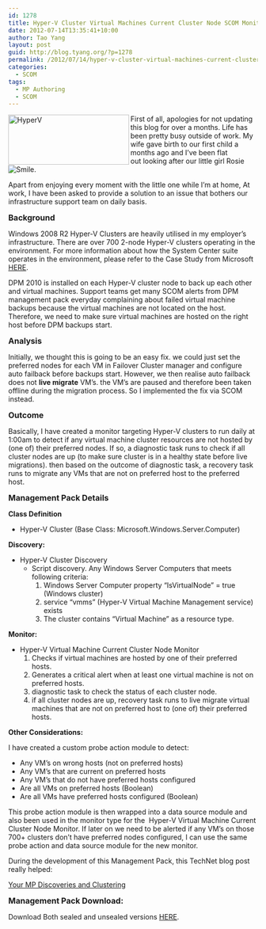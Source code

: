 ```yaml
---
id: 1278
title: Hyper-V Cluster Virtual Machines Current Cluster Node SCOM Monitor
date: 2012-07-14T13:35:41+10:00
author: Tao Yang
layout: post
guid: http://blog.tyang.org/?p=1278
permalink: /2012/07/14/hyper-v-cluster-virtual-machines-current-cluster-node-scom-monitor/
categories:
  - SCOM
tags:
  - MP Authoring
  - SCOM
---
```

<a href="http://blog.tyang.org/wp-content/uploads/2012/07/HyperV.jpg"><img style="background-image: none; padding-left: 0px; padding-right: 0px; display: inline; float: left; padding-top: 0px; border: 0px;" title="HyperV" src="http://blog.tyang.org/wp-content/uploads/2012/07/HyperV_thumb.jpg" alt="HyperV" width="244" height="101" align="left" border="0" /></a>First of all, apologies for not updating this blog for over a months. Life has been pretty busy outside of work. My wife gave birth to our first child a months ago and I’ve been flat out looking after our little girl Rosie <img class="wlEmoticon wlEmoticon-smile" style="border-style: none;" src="http://blog.tyang.org/wp-content/uploads/2012/07/wlEmoticon-smile.png" alt="Smile" />.

Apart from enjoying every moment with the little one while I’m at home, At work, I have been asked to provide a solution to an issue that bothers our infrastructure support team on daily basis.

<span style="font-size: medium;"><strong>Background</strong></span>

Windows 2008 R2 Hyper-V Clusters are heavily utilised in my employer’s infrastructure. There are over 700 2-node Hyper-V clusters operating in the environment. For more information about how the System Center suite operates in the environment, please refer to the Case Study from Microsoft <a href="http://www.microsoft.com/casestudies/Case_Study_Detail.aspx?CaseStudyID=710000000220">HERE</a>.

DPM 2010 is installed on each Hyper-V cluster node to back up each other and virtual machines. Support teams get many SCOM alerts from DPM management pack everyday complaining about failed virtual machine backups because the virtual machines are not located on the host. Therefore, we need to make sure virtual machines are hosted on the right host before DPM backups start.

<span style="font-size: medium;"><strong>Analysis</strong></span>

Initially, we thought this is going to be an easy fix. we could just set the preferred nodes for each VM in Failover Cluster manager and configure auto failback before backups start. However, we then realise auto failback does not <strong>live migrate</strong> VM’s. the VM’s are paused and therefore been taken offline during the migration process. So I implemented the fix via SCOM instead.

<span style="font-size: medium;"><strong>Outcome</strong></span>

Basically, I have created a monitor targeting Hyper-V clusters to run daily at 1:00am to detect if any virtual machine cluster resources are not hosted by (one of) their preferred nodes. If so, a diagnostic task runs to check if all cluster nodes are up (to make sure cluster is in a healthy state before live migrations). then based on the outcome of diagnostic task, a recovery task runs to migrate any VMs that are not on preferred host to the preferred host.

<span style="font-size: medium;"><strong>Management Pack Details</strong></span>

<strong>Class Definition</strong>
<ul>
	<li>Hyper-V Cluster (Base Class: Microsoft.Windows.Server.Computer)</li>
</ul>
<strong>Discovery:</strong>
<ul>
	<li>Hyper-V Cluster Discovery
<ul>
	<li>Script discovery. Any Windows Server Computers that meets following criteria:
<ol>
	<li>Windows Server Computer property “IsVirtualNode” = true (Windows cluster)</li>
	<li>service “vmms” (Hyper-V Virtual Machine Management service) exists</li>
	<li>The cluster contains “Virtual Machine” as a resource type.</li>
</ol>
</li>
</ul>
</li>
</ul>
<strong>Monitor:</strong>
<ul>
	<li>Hyper-V Virtual Machine Current Cluster Node Monitor
<ol>
	<li>Checks if virtual machines are hosted by one of their preferred hosts.</li>
	<li>Generates a critical alert when at least one virtual machine is not on preferred hosts.</li>
	<li>diagnostic task to check the status of each cluster node.</li>
	<li>if all cluster nodes are up, recovery task runs to live migrate virtual machines that are not on preferred host to (one of) their preferred hosts.</li>
</ol>
</li>
</ul>
<strong>Other Considerations:</strong>

I have created a custom probe action module to detect:
<ul>
	<li>Any VM’s on wrong hosts (not on preferred hosts)</li>
	<li>Any VM’s that are current on preferred hosts</li>
	<li>Any VM’s that do not have preferred hosts configured</li>
	<li>Are all VMs on preferred hosts (Boolean)</li>
	<li>Are all VMs have preferred hosts configured (Boolean)</li>
</ul>
This probe action module is then wrapped into a data source module and also been used in the monitor type for the  Hyper-V Virtual Machine Current Cluster Node Monitor. If later on we need to be alerted if any VM’s on those 700+ clusters don’t have preferred nodes configured, I can use the same probe action and data source module for the new monitor.

During the development of this Management Pack, this TechNet blog post really helped:

<a href="http://blogs.technet.com/b/authormps/archive/2011/03/13/your-mp-discoveries-and-clustering.aspx">Your MP Discoveries and Clustering</a>

<span style="font-size: medium;"><strong>Management Pack Download:</strong></span>

Download Both sealed and unsealed versions <a title="Hyper-V Cluster Management Pack" href="http://blog.tyang.org/wp-content/uploads/2012/07/HyperV.zip">HERE</a>.